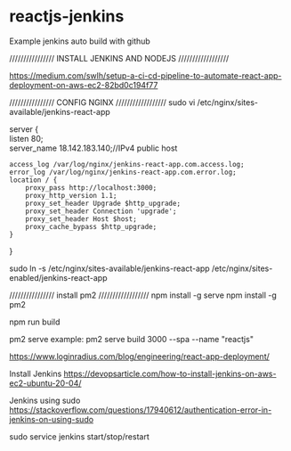 # reactjs-jenkins
Example jenkins auto build with github

//////////////// INSTALL JENKINS AND NODEJS //////////////////

https://medium.com/swlh/setup-a-ci-cd-pipeline-to-automate-react-app-deployment-on-aws-ec2-82bd0c194f77

//////////////// CONFIG NGINX //////////////////
sudo vi /etc/nginx/sites-available/jenkins-react-app

server {                                                                 
listen 80;                                                               
  server_name 18.142.183.140;//IPv4 public host

    access_log /var/log/nginx/jenkins-react-app.com.access.log;
    error_log /var/log/nginx/jenkins-react-app.com.error.log;
    location / {
        proxy_pass http://localhost:3000;                                 
        proxy_http_version 1.1;
        proxy_set_header Upgrade $http_upgrade;
        proxy_set_header Connection 'upgrade';
        proxy_set_header Host $host;
        proxy_cache_bypass $http_upgrade;
    }
}

sudo ln -s /etc/nginx/sites-available/jenkins-react-app /etc/nginx/sites-enabled/jenkins-react-app


//////////////// install pm2 //////////////////
npm install -g serve
npm install -g pm2

npm run build

pm2 serve <path> <port>
example: pm2 serve build 3000 --spa --name "reactjs"


https://www.loginradius.com/blog/engineering/react-app-deployment/


Install Jenkins
https://devopsarticle.com/how-to-install-jenkins-on-aws-ec2-ubuntu-20-04/


Jenkins using sudo
https://stackoverflow.com/questions/17940612/authentication-error-in-jenkins-on-using-sudo

sudo service jenkins start/stop/restart


